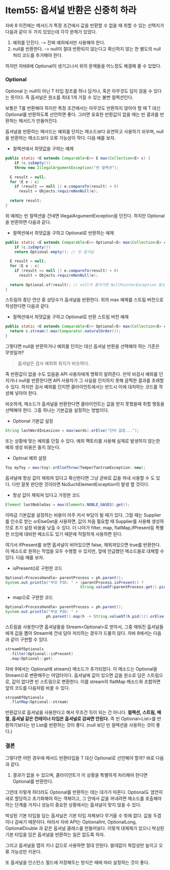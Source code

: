 # Item55: 옵셔널 반환은 신중히 하라

자바 8 이전에는 메서드가 특정 조건에서 값을 반환할 수 없을 때 취할 수 있는 선택지가 다음과 같이 두 가지 있었는데 각각 문제가 있었다.

1. 예외를 던진다. -> 진짜 예외에서만 사용해야 한다.
2. null을 반환한다. -> null이 절대 반환되지 않는다고 확신하지 않는 한 별도의 null 처리 코드를 추가해야 한다.

하지만 자바8에 Optional이 생기고나서 위의 문제들을 어느정도 해결해 줄 수 있었다.



###  Optional

Optional<T> 는 null이 아닌 T 타입 참조를 하나 담거나, 혹은 아무것도 담지 않을 수 있다는 뜻이다. 즉 옵셔널은 원소를 최대 1개 가질 수 있는 불변 컬렉션인다.

보통은 T를 반환해야 하지만 특정 조건에서는 아무것도 반환하지 않아야 할 때 T 대신 Optional<T>를 반환하도록 선언하면 좋다. 그러면 유효한 반환값이 없을 때는 빈 결과를 반환하는 메서드가 만들어진다. 

옵셔널을 반환하는 메서드는 예외를 던지는 메소드보다 유연하고 사용하기 쉬우며, null을 반환하는 메소드보다 오류 가능성이 작다. 다음 예를 보자.

* 컬렉션에서 최댓값을 구하는 예제

```java
public static <E extends Comparable<E>> E max(Collection<E> c) {
	if (c.isEmpty())
    throw new IllegalArgumentException("빈 컬렉션");
  
  E result = null;
  for (E e : c)
    if (result == null || e.compareTo(result) > 0)
      result = Objects.requireNonNull(e);
  
  return result;
}
```

위 예제는 빈 컬렉션을 건네면 IllegalArgumentException을 던진다. 하지만 Optional을 반환하면 다음과 같다.

* 컬렉션에서 최댓값을 구하고 Optional로 반환하는 예제

```java
public static <E extends Comparable<E>> Optional<E> max(Collection<E> c) {
	if (c.isEmpty())
    return Optional.empty(); // 빈 옵셔널 
  
  E result = null;
  for (E e : c)
    if (result == null || e.compareTo(result) > 0)
      result = Objects.requireNonNull(e);
  
  return Optional.of(result); // null이 들어가면 NullPointerException 발생 -> 절대 null 반환x
}
```

스트림의 종단 연산 중 상당수가 옵셔널을 반환한다. 위의 max 예제를 스트림 버전으로 작성한다면 다음과 같다.

* 컬렉션에서 최댓값을 구하고 Optional로 반환 스트림 버전 예제

```java
public static <E extends Comparable<E>> Optional<E> max(Collection<E> c) {
  return c.stream().max(Comparator.naturalOrder());
}
```

그렇다면 null을 반환하거나 예외를 던지는 대신 옵셔널 반환을 선택해야 하는 기준은 무엇일까?

>  옵셔널은 검사 예외와 취지가 비슷하다.

즉 반환값이 없을 수도 있음을 API 사용자에게 명확히 알려준다. 만약 비검사 예외를 던지거나 null을 반환한다면 API 사용자가 그 사실을 인지하지 못해 끔찍한 결과를 초래할 수 있다. 하지만 검사 예외를 던지면 클라이언트에서는 반드시 이에 대처하는 코드를 작성해 넣아야 한다.

비슷하게, 메소드가 옵셔널을 반환한다면 클라이언트는 값을 받지 못했을때 취할 행동을 선택해야 한다. 그중 하나는 기본값을 설정하는 방법이다.

* Optional 기본값 설정

```java
String lastWordInLexicon = max(words).orElse("단어 없음...");
```

또는 상황에 맞는 예외를 던질 수 있다. 예외 팩토리를 사용해 실제로 발생하지 않는한 예외 생성 비용은 들지 않는다.

*  Optinal 예외 설정

```java
Toy myToy = max(toy).orElseThrow(TemperTantrumException::new);
```

옵셔널에 항상 값이 채워져 있다고 확신한다면 그냥 곧바로 값을 꺼내 사용할 수 도 있다. 다만 잘못 판단한 것이라면 NoSuchElementException이 발생 할 것이다.

* 항상 값이 채워져 있다고 가정한 코드

```java
Element lastNobleGas = max(Elements.NOBLE_GASES).get();
```

이따금 기본값을 설정하는 비용이 아주 커서 부담이 될 때가 있다. 그럴 때는 Supplier<T>를 인수로 받는 orElseGet을 사용하면, 값이 처음 필요할 때 Supplier<T>를 사용해 생성하므로 초기 설정 비용을 낮출 수 있다. 더 나아가 filter, map, flatMap,ifPresent등 특별한 쓰임에 대비한 메소드도 있기 때문에 적절하게 사용하면 된다.

여기서 ifPresent를 보면 옵셔널이 비어있으면 false, 채워져있으면 true를 반환한다. 이 메소드로 원하는 작업을 모두 수행할 수 있지만, 앞에 언급했던 메소드들로 대체할 수 있다. 다음 예를 보자.

*  isPresent()로 구현한 코드

```java
Optional<ProcessHandle> parentProcess = ph.parent();
System.out.println("부모 PID: " + (parentProcess.isPresent() ? 
                                 String.valueOf(parentProcess.get().pid())  : "N/A"))
```

* map으로 구현한 코드

```java
Optional<ProcessHandle> parentProcess = ph.parent();
System.out.println("부모 PID: " +
                  ph.parent().map(h -> String.valueOf(h.pid())).orElse("N/A"));
```

스트림을 사용한다면 옵셔널들을 Stream<Optional<t>>로 받아서, 그중 채워진 옵셔널들에게 값을 뽑아 Stream<T>에 건네 담아 처리하는 경우가 드물지 않다. 자바 8에서는 다음과 같이 구현할 수 있다.

```java
streamOfOptionals
  .filter(Optional::isPresent)
  .map(Optional::get)
```

자바 9에서는 Optional에 stream() 메소드가 추가되었다. 이 메소드는 Optional을 Stream으로 변환해주는 어댑터이다. 옵셔널에 값이 있으면 값을 원소로 담은 스트림으로, 값이 없다면 빈 스트림으로 변환한다. 이를 stream의 flatMap 메소드와 조합하면 앞의 코드를 다음처럼 바꿀 수 있다.

```java
streamOfOptionals
  .flatMap(Optional::stream)
```

반환값으로 옵셔널을 사용한다고 해서 무조건 득이 되는 건 아니다. **컬렉션, 스트림, 배열, 옵셔널 같은 컨테이너 타입은 옵셔널로 감싸면 안된다.** 즉 빈 Optional<List<T>>를 반환하기보다는 빈 List<T>를 반환하는 것이 좋다. (null 보단 빈 컬렉션을 사용하는 것이 좋다.)



### 결론

그렇다면 어떤 경우에 메서드 반환타입을 T 대신 Optional<T>로 선언해야 할까? 바로 다음과 같다.

1. 결과가 없을 수 있으며, 클라이언트가 이 상황을 특별하게 처리해야 한다면 Optional<T>를 반환한다.

그런데 이렇게 하더라도 Optional<T>를 반환하는 데는 대가가 따른다. Optional도 엄연히 새로 할당하고 초기화해야 하는 객체이고, 그 안에서 값을 꺼내려면 메소드를 호출해야 하는 단계를 거치니 성능이 중요한 상황에서는 옵셔널이 맞지 않을 수 있다.

박싱된 기본 타입을 담는 옵셔널은 기본 타입 자체보다 무거울 수 밖에 없다. 값을 두겹이나 감싸기 때문이다. 따라서 자바 API는 OptionalInt, OptionalLong, OptionalDouble 과 같은 옵셔널 클래스를 만들어놨다. 이렇게 대체제가 있으니 박싱된 기본 타입을 담은 옵셔널을 반환하는 일은 없도록 하자. 

그리고 옵셔널을 맵의 키나 값으로 사용하면 절대 안된다. 쓸데없이 복잡성만 높이고 오류 가능성만 키운다. 

또 옵셔널을 인스턴스 필드에 저장해두는 방식은 때에 따라 설정하는 것이 좋다.